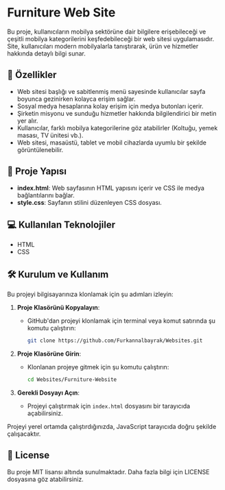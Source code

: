 # Furniture Web Site
Bu proje, kullanıcıların mobilya sektörüne dair bilgilere erişebileceği ve çeşitli mobilya kategorilerini keşfedebileceği bir web sitesi uygulamasıdır. Site, kullanıcıları modern mobilyalarla tanıştırarak, ürün ve hizmetler hakkında detaylı bilgi sunar.

## 🚀 Özellikler

- Web sitesi başlığı ve sabitlenmiş menü sayesinde kullanıcılar sayfa boyunca gezinirken kolayca erişim sağlar.
- Sosyal medya hesaplarına kolay erişim için medya butonları içerir.
- Şirketin misyonu ve sunduğu hizmetler hakkında bilgilendirici bir metin yer alır.
- Kullanıcılar, farklı mobilya kategorilerine göz atabilirler (Koltuğu, yemek masası, TV ünitesi vb.).
- Web sitesi, masaüstü, tablet ve mobil cihazlarda uyumlu bir şekilde görüntülenebilir.

## 📂 Proje Yapısı

- **index.html**: Web sayfasının HTML yapısını içerir ve CSS ile medya bağlantılarını bağlar.
- **style.css**: Sayfanın stilini düzenleyen CSS dosyası.


## 💻 Kullanılan Teknolojiler
- HTML
- CSS
  

## 🛠 Kurulum ve Kullanım

Bu projeyi bilgisayarınıza klonlamak için şu adımları izleyin:

1. **Proje Klasörünü Kopyalayın**:
   - GitHub'dan projeyi klonlamak için terminal veya komut satırında şu komutu çalıştırın:
     ```bash
     git clone https://github.com/Furkannalbayrak/Websites.git
     ```

2. **Proje Klasörüne Girin**:
   - Klonlanan projeye gitmek için şu komutu çalıştırın:
     ```bash
     cd Websites/Furniture-Website
     ```

3. **Gerekli Dosyayı Açın**:
   - Projeyi çalıştırmak için `index.html` dosyasını bir tarayıcıda açabilirsiniz.

Projeyi yerel ortamda çalıştırdığınızda, JavaScript tarayıcıda doğru şekilde çalışacaktır.


## 📜 License
Bu proje MIT lisansı altında sunulmaktadır. Daha fazla bilgi için LICENSE dosyasına göz atabilirsiniz.
